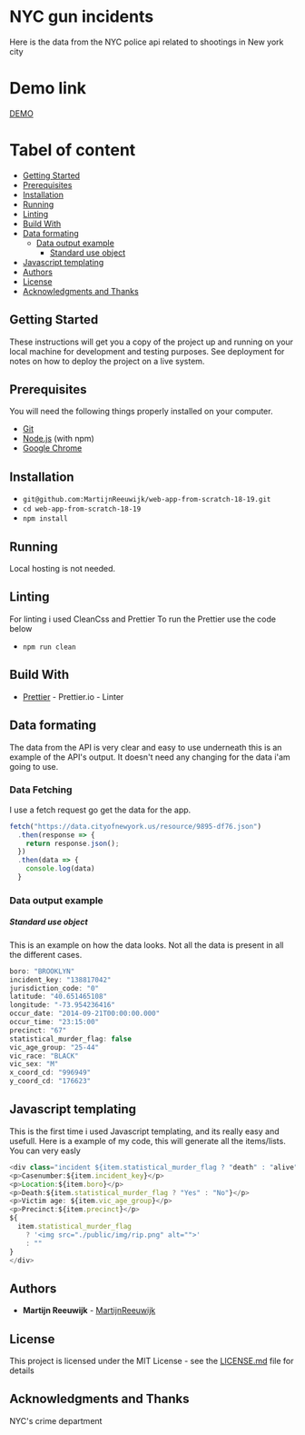 # NYC gun incidents

Here is the data from the NYC police api related to shootings in New york city
# Demo link
[DEMO](https://martijnreeuwijk.github.io/web-app-from-scratch-18-19/week1/)

# Tabel of content
- [Getting Started](#getting-started)
- [Prerequisites](#prerequisites)
- [Installation](#installation)
- [Running](#running)
- [Linting](#linting)
- [Build With](#build-with)
- [Data formating](#data-formating)
  * [Data output example](#data-output-example)
      - [Standard use object](#standard-use-object)
- [Javascript templating](#javascript-templating)
- [Authors](#authors)
- [License](#license)
- [Acknowledgments and Thanks](#acknowledgments-and-thanks)

## Getting Started

These instructions will get you a copy of the project up and running on your local machine for development and testing purposes. See deployment for notes on how to deploy the project on a live system.

## Prerequisites

You will need the following things properly installed on your computer.

-   [Git](https://git-scm.com/)
-   [Node.js](https://nodejs.org/) (with npm)
-   [Google Chrome](https://google.com/chrome/)

## Installation

-   `git@github.com:MartijnReeuwijk/web-app-from-scratch-18-19.git`
-   `cd web-app-from-scratch-18-19`
-   `npm install`

## Running

Local hosting is not needed.

## Linting

For linting i used CleanCss and Prettier
To run the Prettier use the code below

-   `npm run clean`

## Build With

-   [Prettier](https://prettier.io/docs/en/options.html) - Prettier.io - Linter

## Data formating

The data from the API is very clear and easy to use underneath this is an example of the API's output.
It doesn't need any changing for the data i'am going to use.

### Data Fetching
I use a fetch request go get the data for the app.
```js
fetch("https://data.cityofnewyork.us/resource/9895-df76.json")
  .then(response => {
    return response.json();
  })
  .then(data => {
    console.log(data)
  }
```

### Data output example
##### Standard use object
This is an example on how the data looks.
Not all the data is present in all the different cases.
```js
boro: "BROOKLYN"
incident_key: "138817042"
jurisdiction_code: "0"
latitude: "40.651465108"
longitude: "-73.954236416"
occur_date: "2014-09-21T00:00:00.000"
occur_time: "23:15:00"
precinct: "67"
statistical_murder_flag: false
vic_age_group: "25-44"
vic_race: "BLACK"
vic_sex: "M"
x_coord_cd: "996949"
y_coord_cd: "176623"
```

## Javascript templating
This is the first time i used Javascript templating, and its really easy and usefull.
Here is a example of my code, this will generate all the items/lists.
You can very easly

```js
<div class="incident ${item.statistical_murder_flag ? "death" : "alive"}">
<p>Casenumber:${item.incident_key}</p>
<p>Location:${item.boro}</p>
<p>Death:${item.statistical_murder_flag ? "Yes" : "No"}</p>
<p>Victim age: ${item.vic_age_group}</p>
<p>Precinct:${item.precinct}</p>
${
  item.statistical_murder_flag
    ? '<img src="./public/img/rip.png" alt="">'
    : ""
}
</div>
```


## Authors

-   **Martijn Reeuwijk** - [MartijnReeuwijk](https://github.com/MartijnReeuwijk)


## License

This project is licensed under the MIT License - see the [LICENSE.md](LICENSE.md) file for details

## Acknowledgments and Thanks

NYC's crime department
